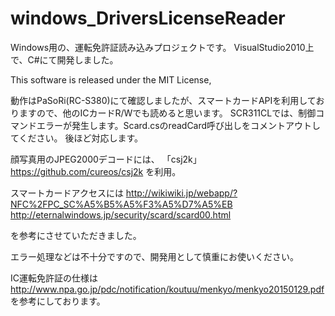 # windows_DriversLicenseReader
Windows用の、運転免許証読み込みプロジェクトです。
VisualStudio2010上で、C#にて開発しました。

This software is released under the MIT License,

動作はPaSoRi(RC-S380)にて確認しましたが、スマートカードAPIを利用しておりますので、他のICカードR/Wでも読めると思います。
SCR311CLでは、制御コマンドエラーが発生します。Scard.csのreadCard呼び出しをコメントアウトしてください。
後ほど対応します。

顔写真用のJPEG2000デコードには、
「csj2k」https://github.com/cureos/csj2k
を利用。

スマートカードアクセスには
http://wikiwiki.jp/webapp/?NFC%2FPC_SC%A5%B5%A5%F3%A5%D7%A5%EB
http://eternalwindows.jp/security/scard/scard00.html

を参考にさせていただきました。

エラー処理などは不十分ですので、開発用として慎重にお使いください。

IC運転免許証の仕様は
http://www.npa.go.jp/pdc/notification/koutuu/menkyo/menkyo20150129.pdf
を参考にしております。

